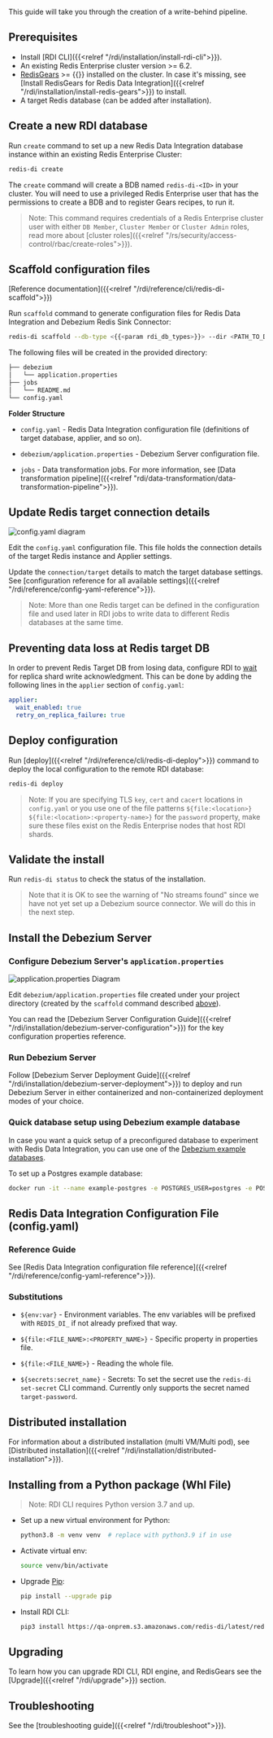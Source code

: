 ﻿---
Title: Ingest quickstart
linkTitle: Ingest
description: Get started creating an ingest pipeline
weight: 30
alwaysopen: false
categories: ["redis-di"]
aliases: 

---

This guide will take you through the creation of a write-behind pipeline.


## Prerequisites

- Install [RDI CLI]({{<relref "/rdi/installation/install-rdi-cli">}}).
- An existing Redis Enterprise cluster version >= 6.2.
- [RedisGears](https://redis.com/modules/redis-gears/) >= {{<param rdi_redis_gears_min_semantic_version>}} installed on the cluster. In case it's missing, see [Install RedisGears for Redis Data Integration]({{<relref "/rdi/installation/install-redis-gears">}}) to install.
- A target Redis database (can be added after installation).

## Create a new RDI database

Run `create` command to set up a new Redis Data Integration database instance within an existing Redis Enterprise Cluster:

```bash
redis-di create
```

The `create` command will create a BDB named `redis-di-<ID>` in your cluster. You will need to use a privileged Redis Enterprise user that has the permissions to create a BDB and to register Gears recipes, to run it.

> Note: This command requires credentials of a Redis Enterprise cluster user with either `DB Member`, `Cluster Member` or `Cluster Admin` roles, read more about [cluster roles]({{<relref "/rs/security/access-control/rbac/create-roles">}}).

## Scaffold configuration files

[Reference documentation]({{<relref "/rdi/reference/cli/redis-di-scaffold">}})

Run `scaffold` command to generate configuration files for Redis Data Integration and Debezium Redis Sink Connector:

```bash
redis-di scaffold --db-type <{{<param rdi_db_types>}}> --dir <PATH_TO_DIR>
```

The following files will be created in the provided directory:

```bash
├── debezium
│   └── application.properties
├── jobs
│   └── README.md
└── config.yaml

```

**Folder Structure**

- `config.yaml` - Redis Data Integration configuration file (definitions of target database, applier, and so on).

- `debezium/application.properties` - Debezium Server configuration file.

- `jobs` - Data transformation jobs. For more information, see [Data transformation pipeline]({{<relref "rdi/data-transformation/data-transformation-pipeline">}}).

## Update Redis target connection details

![config.yaml diagram](/images/rdi/config-yaml-diagram.png)

Edit the `config.yaml` configuration file. This file holds the connection details of the target Redis instance and Applier settings.

Update the `connection/target` details to match the target database settings. See [configuration reference for all available settings]({{<relref "/rdi/reference/config-yaml-reference">}}).

> Note: More than one Redis target can be defined in the configuration file and used later in RDI jobs to write data to different Redis databases at the same time.

## Preventing data loss at Redis target DB

In order to prevent Redis Target DB from losing data, configure RDI to [wait](https://redis.io/commands/wait/) for replica shard write acknowledgment. This can be done by adding the following lines in the `applier` section of `config.yaml`:

```yaml
applier:
  wait_enabled: true
  retry_on_replica_failure: true
```

## Deploy configuration

Run [deploy]({{<relref "/rdi/reference/cli/redis-di-deploy">}}) command to deploy the local configuration to the remote RDI database:

```bash
redis-di deploy
```

> Note: If you are specifying TLS `key`, `cert` and `cacert` locations in `config.yaml` or you use one of the file patterns `${file:<location>}` `${file:<location>:<property-name>}` for the `password` property, make sure these files exist on the Redis Enterprise nodes that host RDI shards.
 

## Validate the install

Run `redis-di status` to check the status of the installation.

> Note that it is OK to see the warning of "No streams found" since we have not yet set up a Debezium source connector. We will do this in the next step.

## Install the Debezium Server

### Configure Debezium Server's `application.properties`

![application.properties Diagram](/images/rdi/application-properties-diagram.png)

Edit `debezium/application.properties` file created under your project directory (created by the `scaffold` command described [above](#scaffold-configuration-files)).

You can read the [Debezium Server Configuration Guide]({{<relref "/rdi/installation/debezium-server-configuration">}}) for the key configuration properties reference.

### Run Debezium Server

Follow [Debezium Server Deployment Guide]({{<relref "/rdi/installation/debezium-server-deployment">}}) to deploy and run Debezium Server in either containerized and non-containerized deployment modes of your choice.

### Quick database setup using Debezium example database

In case you want a quick setup of a preconfigured database to experiment with Redis Data Integration, you can use one of the [Debezium example databases](https://github.com/debezium/docker-images).

To set up a Postgres example database:

```bash
docker run -it --name example-postgres -e POSTGRES_USER=postgres -e POSTGRES_PASSWORD=postgres -p 5432:5432 debezium/example-postgres
```

## Redis Data Integration Configuration File (config.yaml)

### Reference Guide

See [Redis Data Integration configuration file reference]({{<relref "/rdi/reference/config-yaml-reference">}}).

### Substitutions

- `${env:var}` - Environment variables. The env variables will be prefixed with `REDIS_DI_` if not already prefixed that way.

- `${file:<FILE_NAME>:<PROPERTY_NAME>}` - Specific property in properties file.

- `${file:<FILE_NAME>}` - Reading the whole file.

- `${secrets:secret_name}` - Secrets: To set the secret use the `redis-di set-secret` CLI command. Currently only supports the secret named `target-password`.

## Distributed installation

For information about a distributed installation (multi VM/Multi pod), see [Distributed installation]({{<relref "/rdi/installation/distributed-installation">}}).

## Installing from a Python package (Whl File)

> Note: RDI CLI requires Python version 3.7 and up.

- Set up a new virtual environment for Python:

  ```bash
  python3.8 -m venv venv  # replace with python3.9 if in use
  ```

- Activate virtual env:

  ```bash
  source venv/bin/activate
  ```

- Upgrade [Pip](https://pypi.org/project/pip/):

  ```bash
  pip install --upgrade pip
  ```

- Install RDI CLI:

  ```bash
  pip3 install https://qa-onprem.s3.amazonaws.com/redis-di/latest/redis_di_cli-latest-py3-none-any.whl
  ```

## Upgrading

To learn how you can upgrade RDI CLI, RDI engine, and RedisGears see the [Upgrade]({{<relref "/rdi/upgrade">}}) section.

## Troubleshooting

See the [troubleshooting guide]({{<relref "/rdi/troubleshoot">}}).
